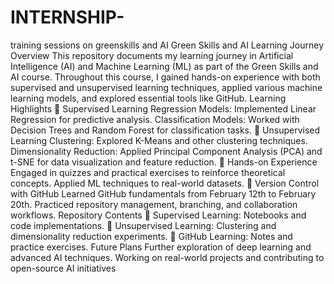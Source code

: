 # INTERNSHIP-
training sessions  on greenskills and AI
Green Skills and AI Learning Journey
Overview
This repository documents my learning journey in Artificial Intelligence (AI) and Machine Learning (ML) as part of the Green Skills and AI course. Throughout this course, I gained hands-on experience with both supervised and unsupervised learning techniques, applied various machine learning models, and explored essential tools like GitHub.
Learning Highlights
🔹 Supervised Learning
Regression Models: Implemented Linear Regression for predictive analysis.
Classification Models: Worked with Decision Trees and Random Forest for classification tasks.
🔹 Unsupervised Learning
Clustering: Explored K-Means and other clustering techniques.
Dimensionality Reduction: Applied Principal Component Analysis (PCA) and t-SNE for data visualization and feature reduction.
🔹 Hands-on Experience
Engaged in quizzes and practical exercises to reinforce theoretical concepts.
Applied ML techniques to real-world datasets.
🔹 Version Control with GitHub
Learned GitHub fundamentals from February 12th to February 20th.
Practiced repository management, branching, and collaboration workflows.
Repository Contents
📂 Supervised Learning: Notebooks and code implementations.
📂 Unsupervised Learning: Clustering and dimensionality reduction experiments.
📂 GitHub Learning: Notes and practice exercises.
Future Plans
Further exploration of deep learning and advanced AI techniques.
Working on real-world projects and contributing to open-source AI initiatives
